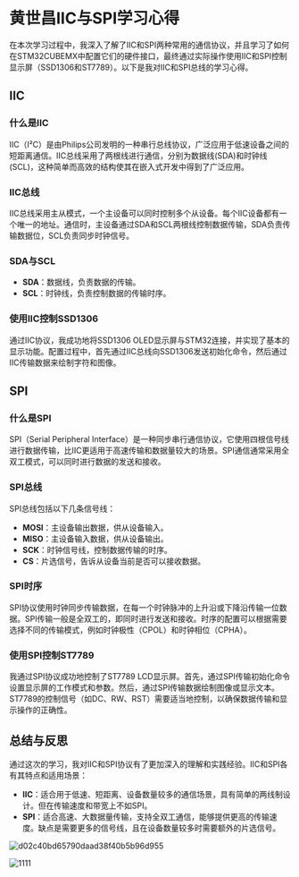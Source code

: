 # 黄世昌IIC与SPI学习心得

在本次学习过程中，我深入了解了IIC和SPI两种常用的通信协议，并且学习了如何在STM32CUBEMX中配置它们的硬件接口，最终通过实际操作使用IIC和SPI控制显示屏（SSD1306和ST7789）。以下是我对IIC和SPI总线的学习心得。

## IIC

### 什么是IIC

IIC（I²C）是由Philips公司发明的一种串行总线协议，广泛应用于低速设备之间的短距离通信。IIC总线采用了两根线进行通信，分别为数据线(SDA)和时钟线(SCL)，这种简单而高效的结构使其在嵌入式开发中得到了广泛应用。

### IIC总线

IIC总线采用主从模式，一个主设备可以同时控制多个从设备。每个IIC设备都有一个唯一的地址。通信时，主设备通过SDA和SCL两根线控制数据传输，SDA负责传输数据位，SCL负责同步时钟信号。

### SDA与SCL

- **SDA**：数据线，负责数据的传输。
- **SCL**：时钟线，负责控制数据的传输时序。

### 使用IIC控制SSD1306

通过IIC协议，我成功地将SSD1306 OLED显示屏与STM32连接，并实现了基本的显示功能。配置过程中，首先通过IIC总线向SSD1306发送初始化命令，然后通过IIC传输数据来绘制字符和图像。

## SPI

### 什么是SPI

SPI（Serial Peripheral Interface）是一种同步串行通信协议，它使用四根信号线进行数据传输，比IIC更适用于高速传输和数据量较大的场景。SPI通信通常采用全双工模式，可以同时进行数据的发送和接收。

### SPI总线

SPI总线包括以下几条信号线：

- **MOSI**：主设备输出数据，供从设备输入。
- **MISO**：主设备输入数据，供从设备输出。
- **SCK**：时钟信号线，控制数据传输的时序。
- **CS**：片选信号，告诉从设备当前是否可以接收数据。

### SPI时序

SPI协议使用时钟同步传输数据，在每一个时钟脉冲的上升沿或下降沿传输一位数据。SPI传输一般是全双工的，即同时进行发送和接收。时序的配置可以根据需要选择不同的传输模式，例如时钟极性（CPOL）和时钟相位（CPHA）。


### 使用SPI控制ST7789

我通过SPI协议成功地控制了ST7789 LCD显示屏。首先，通过SPI传输初始化命令设置显示屏的工作模式和参数。然后，通过SPI传输数据绘制图像或显示文本。ST7789的控制信号（如DC、RW、RST）需要适当地控制，以确保数据传输和显示操作的正确性。

## 总结与反思

通过这次的学习，我对IIC和SPI协议有了更加深入的理解和实践经验。IIC和SPI各有其特点和适用场景：

- **IIC**：适合用于低速、短距离、设备数量较多的通信场景，具有简单的两线制设计。但在传输速度和带宽上不如SPI。
- **SPI**：适合高速、大数据量传输，支持全双工通信，能够提供更高的传输速度。缺点是需要更多的信号线，且在设备数量较多时需要额外的片选信号。

![d02c40bd65790daad38f40b5b96d955](https://github.com/user-attachments/assets/89a77d66-0303-453a-849a-2be74b295408)

![1111](https://github.com/user-attachments/assets/80c6f23b-41d9-415c-9055-b5070b769ab8)
